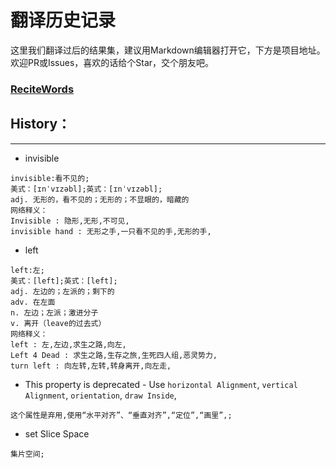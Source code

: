 # 翻译历史记录 
这里我们翻译过后的结果集，建议用Markdown编辑器打开它，下方是项目地址。欢迎PR或Issues，喜欢的话给个Star，交个朋友吧。
### [ReciteWords](https://github.com/BolexLiu/ReciteWords)

## History：

---

- invisible
```
invisible:看不见的;
美式：[ɪnˈvɪzəbl];英式：[ɪnˈvɪzəbl];
adj. 无形的，看不见的；无形的；不显眼的，暗藏的
网络释义：
Invisible : 隐形,无形,不可见,
invisible hand : 无形之手,一只看不见的手,无形的手,
```
- left
```
left:左;
美式：[left];英式：[left];
adj. 左边的；左派的；剩下的
adv. 在左面
n. 左边；左派；激进分子
v. 离开（leave的过去式）
网络释义：
left : 左,左边,求生之路,向左,
Left 4 Dead : 求生之路,生存之旅,生死四人组,恶灵势力,
turn left : 向左转,左转,转身离开,向左走,
```
- This property is deprecated - Use `horizontal Alignment`, `vertical Alignment`, `orientation`, `draw Inside`,
```
这个属性是弃用,使用“水平对齐”、“垂直对齐”,“定位”,“画里”,;
```
- set Slice Space
```
集片空间;
```
